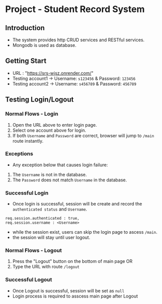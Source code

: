 # Project - Student Record System
## Introduction
- The system provides http CRUD services and RESTful services.
- Mongodb is used as database.
## Getting Start
- URL : "https://srs-wjsz.onrender.com/"
- Testing account1 -> Username: `s123456` & Password: `123456`
- Testing account2 -> Username: `s456789` & Password: `456789`
## Testing Login/Logout
### Normal Flows - Login
1. Open the URL above to enter login page.
2. Select one account above for login.
3. If both `Username` and `Password` are correct, browser will jump to `/main` route instantly.
### Exceptions
- Any exception below that causes login failure: 
1. The `Username` is not in the database.
2. The `Password` does not match `Username` in the database.
### Successful Login
- Once login is successful, session will be create and record the `authenticated status` and `Username`.
```
req.session.authenticated : true,
req.session.username : <Username>
```
- while the session exist, users can skip the login page to ascess `/main`. 
- the session will stay until user logout.

### Normal Flows - Logout
1. Press the "Logout" button on the bottom of main page
   OR
2. Type the URL with route `/logout`
### Successful Logout
- Once Logout is successful, session will be set as `null`
- Login process is required to asscess main page after Logout
